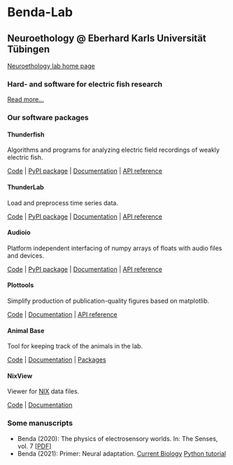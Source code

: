 # Benda-Lab

## Neuroethology @ Eberhard Karls Universit&auml;t T&uuml;bingen

[Neuroethology lab home page](https://uni-tuebingen.de/en/fakultaeten/mathematisch-naturwissenschaftliche-fakultaet/fachbereiche/biologie/institute/neurobiologie/lehrbereiche/neuroethology/)


### Hard- and software for electric fish research

[Read more...](efishhardware.md)


### Our software packages


#### Thunderfish

Algorithms and programs for analyzing electric field recordings of
weakly electric fish.

[Code](https://github.com/bendalab/thunderfish) |
[PyPI package](https://pypi.org/project/thunderfish) |
[Documentation](https://bendalab.github.io/thunderfish) |
[API reference](https://bendalab.github.io/thunderfish/api)


#### ThunderLab

Load and preprocess time series data.

[Code](https://github.com/bendalab/thunderlab) |
[PyPI package](https://pypi.org/project/thunderlab) |
[Documentation](https://bendalab.github.io/thunderlab) |
[API reference](https://bendalab.github.io/thunderlab/api)


#### Audioio

Platform independent interfacing of numpy arrays of floats with audio
files and devices.

[Code](https://github.com/bendalab/audioio) |
[PyPI package](https://pypi.org/project/audioio) |
[Documentation](https://bendalab.github.io/audioio) |
[API reference](https://bendalab.github.io/audioio/api)


#### Plottools

Simplify production of publication-quality figures based on matplotlib.

[Code](https://github.com/bendalab/plottools) |
[Documentation](https://bendalab.github.io/plottools) |
[API reference](https://bendalab.github.io/plottools/api)


#### Animal Base

Tool for keeping track of the animals in the lab.

[Code](https://github.com/bendalab/animal_keeping) |
[Documentation](https://bendalab.github.io/animal_keeping) |
[Packages](https://github.com/bendalab/animal_keeping/releases)


#### NixView

Viewer for [NIX](https://github.com/g-node/nix) data files.

[Code](https://github.com/bendalab/nixview) |
[Documentation](https://bendalab.github.io/nixview)


### Some manuscripts

- Benda (2020): The physics of electrosensory worlds. In: The Senses, vol. 7 [[PDF](https://bendalab.github.io/pubs/Benda2020-ElectrosensoryWorlds.pdf)]
- Benda (2021): Primer: Neural adaptation. [Current Biology](https://doi.org/10.1016/j.cub.2020.11.054) [Python tutorial](https://github.com/janscience/adaptationprimer)
